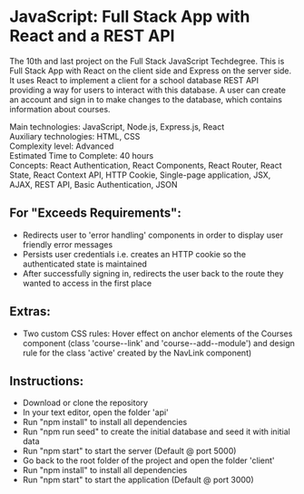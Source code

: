 # JavaScript: Full Stack App with React and a REST API
 The 10th and last project on the Full Stack JavaScript Techdegree. This is Full Stack App with React on the client side and Express on the server side. It uses React to implement a client for a school database REST API providing a way for users to interact with this database. A user can create an account and sign in to make changes to the database, which contains information about courses.
 
  Main technologies: JavaScript, Node.js, Express.js, React<br>
  Auxiliary technologies: HTML, CSS<br>
  Complexity level: Advanced<br>
  Estimated Time to Complete: 40 hours<br>
  Concepts: React Authentication, React Components, React Router, React State, React Context API, HTTP Cookie, Single-page application, JSX, AJAX, REST API, Basic Authentication, JSON<br>

## For "Exceeds Requirements":
  - Redirects user to 'error handling' components in order to display user friendly error messages
  - Persists user credentials i.e. creates an HTTP cookie so the authenticated state is maintained
  - After successfully signing in, redirects the user back to the route they wanted to access in the first place

## Extras:
  - Two custom CSS rules: Hover effect on anchor elements of the Courses component (class 'course--link' and 'course--add--module') and design rule for the class 'active' created by the NavLink component)

## Instructions:
  - Download or clone the repository
  - In your text editor, open the folder 'api'
  - Run "npm install" to install all dependencies
  - Run "npm run seed" to create the initial database and seed it with initial data
  - Run "npm start" to start the server (Default @ port 5000)
  - Go back to the root folder of the project and open the folder 'client'
  - Run "npm install" to install all dependencies
  - Run "npm start" to start the application (Default @ port 3000)
